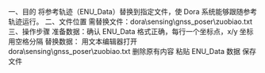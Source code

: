 一、目的
将参考轨迹（ENU_Data）替换到指定文件，使 Dora 系统能够跟随参考轨迹运行。
二、文件位置
需替换文件：dora\sensing\gnss_poser\zuobiao.txt
三、操作步骤
准备数据：确认 ENU_Data 格式正确，每行一个坐标点，x/y 坐标用空格分隔
替换数据：
        用文本编辑器打开dora\sensing\gnss_poser\zuobiao.txt
        删除原有内容
        粘贴 ENU_Data 数据
        保存文件